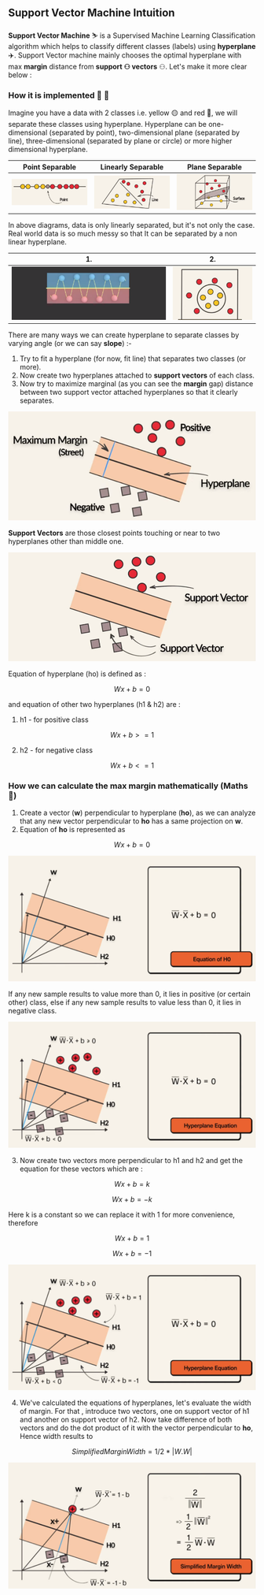 ## Support Vector Machine Intuition

**Support Vector Machine** ⛷️ is a Supervised Machine Learning Classification algorithm which helps to classify different classes (labels) using **hyperplane** ✈️. Support Vector machine mainly chooses the optimal hyperplane with max **margin** distance from **support ⚇ vectors** ⚇. Let's make it more clear below :

### How it is implemented 🤔 💭

Imagine you have a data with 2 classes i.e. yellow 🟡 and red 🔴, we will separate these classes using hyperplane. Hyperplane can be one-dimensional (separated by point), two-dimensional plane (separated by line), three-dimensional (separated by plane or circle) or more higher dimensional hyperplane.

|Point Separable|Linearly Separable|Plane Separable|
|---------------|------------------|---------------|
|<img src="https://github.com/Hg03/Story-Of-ML/blob/main/assets/pointseparable.png">|<img src="https://github.com/Hg03/Story-Of-ML/blob/main/assets/lineseparable.png">|<img src="https://github.com/Hg03/Story-Of-ML/blob/main/assets/planeseparable.png">|

In above diagrams, data is only linearly separated, but it's not only the case. Real world data is so much messy so that It can be separated by a non linear hyperplane.

|1.|2.|
|--|--|
|<img src="https://github.com/Hg03/Story-Of-ML/blob/main/assets/nonlinear.png">|<img src="https://github.com/Hg03/Story-Of-ML/blob/main/assets/circleseparated.png">|

There are many ways we can create hyperplane to separate classes by varying angle (or we can say **slope**) :- 

1. Try to fit a hyperplane (for now, fit line) that separates two classes (or more).
2. Now create two hyperplanes attached to **support vectors** of each class.
3. Now try to maximize marginal (as you can see the **margin** gap) distance between two support vector attached hyperplanes so that it clearly separates.

<img src="https://github.com/Hg03/Story-Of-ML/blob/main/assets/hyperplanes.png">


**Support Vectors** are those closest points touching or near to two hyperplanes other than middle one.

<img src="https://github.com/Hg03/Story-Of-ML/blob/main/assets/sv.png">

Equation of hyperplane (ho) is defined as :

$$ Wx + b = 0 $$

and equation of other two hyperplanes (h1 & h2) are :

1. h1 - for positive class

$$ Wx + b >= 1 $$

2. h2 - for negative class

$$ Wx + b <=1 $$

### How we can calculate the max margin mathematically (Maths 🎃)

1. Create a vector (**w**) perpendicular to hyperplane (**ho**), as we can analyze that any new vector perpendicular to **ho** has a same projection on **w**.
2. Equation of **ho** is represented as 

$$ Wx + b = 0 $$

<img src = "https://github.com/Hg03/Story-Of-ML/blob/main/assets/hoequation.png">

If any new sample results to value more than 0, it lies in positive (or certain other) class, else if any new sample results to value less than 0, it lies in negative class.

<img src="https://github.com/Hg03/Story-Of-ML/blob/main/assets/two_vectors.png">

3. Now create two vectors more perpendicular to h1 and h2 and get the equation for these vectors which are :

$$ Wx + b = k $$

$$ Wx + b = -k $$

Here k is a constant so we can replace it with 1 for more convenience, therefore

$$ Wx + b = 1 $$

$$ Wx + b = -1 $$

<img src="https://github.com/Hg03/Story-Of-ML/blob/main/assets/h12equation.png">

4. We've calculated the equations of hyperplanes, let's evaluate the width of margin. For that , introduce two vectors, one on support vector of h1 and another on support vector of h2. Now take difference of both vectors and do the dot product of it with the vector perpendicular to **ho**, Hence width results to 

$$ Simplified Margin Width = 1/2 * |W.W| $$

<img src="https://github.com/Hg03/Story-Of-ML/blob/main/assets/marginwidth.png">














